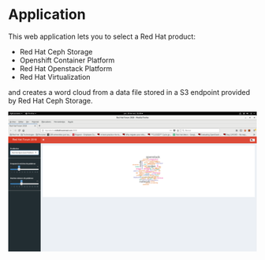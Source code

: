 # Application

This web application lets you to select a Red Hat product:

* Red Hat Ceph Storage
* Openshift Container Platform
* Red Hat Openstack Platform
* Red Hat Virtualization

and creates a word cloud from a data file stored in a S3 endpoint provided by Red Hat Ceph Storage.

![screenshot](imgs/app-screenshot.png)
